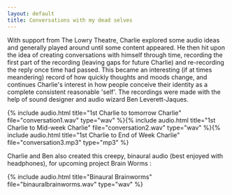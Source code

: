 ```yaml
---
layout: default
title: Conversations with my dead selves
---
```


With support from The Lowry Theatre, Charlie explored some audio ideas and generally played around until some content appeared. He then hit upon the idea of creating conversations with himself through time, recording the first part of the recording (leaving gaps for future Charlie) and re-recording the reply once time had passed. This became an interesting (if at times meandering) record of how quickly thoughts and moods change, and continues Charlie's interest in how people conceive their identity as a complete consistent reasonable 'self'. The recordings were made with the help of sound designer and audio wizard Ben Leverett-Jaques.

{% include audio.html title="1st Charlie to tomorrow Charlie" file="conversation1.wav" type="wav" %}{% include audio.html title="1st Charlie to Mid-week Charlie" file="conversation2.wav" type="wav" %}{% include audio.html title="1st Charlie to End of Week Charlie" file="conversation3.mp3" type="mp3" %}

Charlie and Ben also created this creepy, binaural audio (best enjoyed with headphones), for upcoming project Brain Worms :

{% include audio.html title="Binaural Brainworms" file="binauralbrainworms.wav" type="wav" %}
